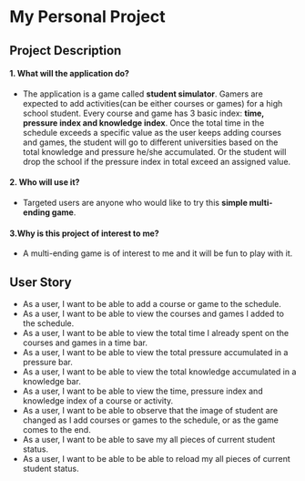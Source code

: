 # My Personal Project

## Project Description
#### 1. What will the application do?
- The application is a game called **student simulator**. 
Gamers are expected to add activities(can be either courses or games) for a high school
student. Every course and game has 3 basic index: **time, pressure index
and knowledge index**. Once the total time in the schedule exceeds a specific value 
as the user keeps adding courses and games, the student will go to different universities
based on the total knowledge and pressure he/she accumulated. Or the student will drop
the school if the pressure index in total exceed an assigned value. 


#### 2. Who will use it?
- Targeted users are anyone who would like to try this **simple multi-ending game**.

#### 3.Why is this project of interest to me?
- A multi-ending game is of interest to me and it will be fun to play with it.

## User Story
- As a user, I want to be able to add a course or game to the schedule.
- As a user, I want to be able to view the courses and games I added 
  to the schedule.
- As a user, I want to be able to view the total time I already spent on 
  the courses and games in a time bar.
- As a user, I want to be able to view the total pressure accumulated in a pressure bar.
- As a user, I want to be able to view the total knowledge accumulated in a knowledge bar.
- As a user, I want to be able to view the time, pressure index and knowledge 
  index of a course or activity.
- As a user, I want to be able to observe that the image of student are changed as I add 
  courses or games to the schedule, or as the game comes to the end.
- As a user, I want to be able to save my all pieces of current student status.
- As a user, I want to be able to be able to reload my all pieces of current student status.
